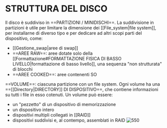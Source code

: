 # STRUTTURA DEL DISCO
Il disco è suddiviso in ==PARTIZIONI / MINIDISCHI==. La suddivisione in partizioni è utile per limitare la dimensione dei [[File_system|file system]], per installarne di diverso tipo e per dedicare ad altri scopi parti del dispositivo, come:
- [[Gestione_swap|aree di swap]]
- ==AREE RAW==: aree dotate solo della [[Formattazione#FORMATTAZIONE FISICA DI BASSO LIVELLO|formattazione di basso livello]], una sequenza "non strutturata" di blocchi
- ==AREE COOKED==: aree contenenti SO

==VOLUME==: ciascuna partizione con un file system. Ogni volume ha una ==[[Directory|DIRECTORY]] DI DISPOSITIVO==, che contiene informazioni su tutti i file in esso cotenuti. Un volume può essere:
- un "pezzetto" di un dispositivo di memorizzazione
- un dispositivo intero
- dispositivi multipli collegati in [[RAID]]
- dispositivi suddivisi e, al contempo, assemblati in RAID
![550](partizioni.png)